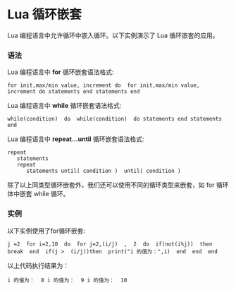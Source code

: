 # Lua 循环嵌套



Lua 编程语言中允许循环中嵌入循环。以下实例演示了 Lua 循环嵌套的应用。

### 语法

Lua 编程语言中 **for** 循环嵌套语法格式:

```
for init,max/min value, increment do  for init,max/min value, increment do statements end statements end
```

Lua 编程语言中 **while** 循环嵌套语法格式:

```
while(condition)  do  while(condition)  do statements end statements end
```

Lua 编程语言中 **repeat...until** 循环嵌套语法格式:

```
repeat
   statements
   repeat
      statements until( condition )  until( condition )
```

除了以上同类型循环嵌套外，我们还可以使用不同的循环类型来嵌套，如 for 循环体中嵌套 while 循环。

### 实例

以下实例使用了for循环嵌套:

```
j =2  for i=2,10  do  for j=2,(i/j)  ,  2  do  if(not(i%j))  then  break  end  if(j >  (i/j))then  print("i 的值为：",i)  end  end  end
```

以上代码执行结果为：

```
i 的值为：  8 i 的值为：  9 i 的值为：  10
```



